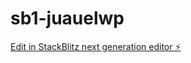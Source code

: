 # sb1-juauelwp

[Edit in StackBlitz next generation editor ⚡️](https://stackblitz.com/~/github.com/Yosef-Ali/sb1-juauelwp)